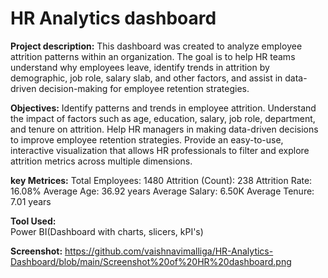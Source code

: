 # HR Analytics dashboard

**Project description:**
  This dashboard was created to analyze employee attrition patterns within an organization. The goal is to help HR teams understand why employees leave, identify trends in attrition by demographic, job role, salary slab, and other factors, and assist in data-driven decision-making for employee retention strategies.

**Objectives:**
  Identify patterns and trends in employee attrition.
  Understand the impact of factors such as age, education, salary, job role, department, and tenure on attrition.
  Help HR managers in making data-driven decisions to improve employee retention strategies.
  Provide an easy-to-use, interactive visualization that allows HR professionals to filter and explore attrition metrics across multiple dimensions.

**key Metrices:**
  Total Employees: 1480
  Attrition (Count): 238
  Attrition Rate: 16.08%
  Average Age: 36.92 years
  Average Salary: 6.50K
  Average Tenure: 7.01 years

**Tool Used:**  
  Power BI(Dashboard with charts, slicers, kPI's)

**Screenshot:**
  https://github.com/vaishnavimalliga/HR-Analytics-Dashboard/blob/main/Screenshot%20of%20HR%20dashboard.png
  
  
  
  
